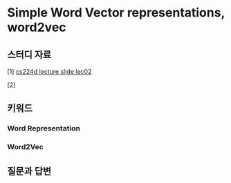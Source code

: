 # Simple Word Vector representations, word2vec


## 스터디 자료

[1] [cs224d lecture slide lec02](http://cs224d.stanford.edu/lectures/CS224d-Lecture2.pdf)

[2] 

## 키워드

### Word Representation


### Word2Vec


## 질문과 답변
